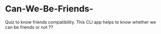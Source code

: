 # Can-We-Be-Friends-
Quiz to know friends compatibility.
This CLI app helps to know whether we can be friends or not ??
